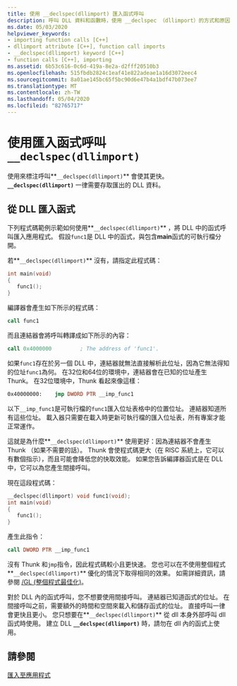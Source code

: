 ```yaml
---
title: 使用 __declspec(dllimport) 匯入函式呼叫
description: 呼叫 DLL 資料和函數時，使用 __declspec （dllimport）的方式和原因。
ms.date: 05/03/2020
helpviewer_keywords:
- importing function calls [C++]
- dllimport attribute [C++], function call imports
- __declspec(dllimport) keyword [C++]
- function calls [C++], importing
ms.assetid: 6b53c616-0c6d-419a-8e2a-d2fff20510b3
ms.openlocfilehash: 515fbdb2824c1eaf41e822adeae1a16d3072eec4
ms.sourcegitcommit: 8a01ae145bc65f5bc90d6e47b4a1bdf47b073ee7
ms.translationtype: MT
ms.contentlocale: zh-TW
ms.lasthandoff: 05/04/2020
ms.locfileid: "82765717"
---
```

# <a name="importing-function-calls-using-__declspecdllimport"></a>使用匯入函式呼叫`__declspec(dllimport)`

使用來標注呼叫**`__declspec(dllimport)`** 會使其更快。 **`__declspec(dllimport)`** 一律需要存取匯出的 DLL 資料。

## <a name="import-a-function-from-a-dll"></a>從 DLL 匯入函式

下列程式碼範例示範如何使用**`__declspec(dllimport)`** ，將 DLL 中的函式呼叫匯入應用程式。 假設`func1`是 DLL 中的函式，與包含**main**函式的可執行檔分開。

若**`__declspec(dllimport)`** 沒有，請指定此程式碼：

```C
int main(void)
{
   func1();
}
```

編譯器會產生如下所示的程式碼：

```asm
call func1
```

而且連結器會將呼叫轉譯成如下所示的內容：

```asm
call 0x4000000         ; The address of 'func1'.
```

如果`func1`存在於另一個 DLL 中，連結器就無法直接解析此位址，因為它無法得知的位址`func1`為何。 在32位和64位的環境中，連結器會在已知的位址產生 Thunk。 在32位環境中，Thunk 看起來像這樣：

```asm
0x40000000:    jmp DWORD PTR __imp_func1
```

以下`__imp_func1`是可執行檔的`func1`匯入位址表格中的位置位址。 連結器知道所有這些位址。 載入器只需要在載入時更新可執行檔的匯入位址表，所有專案才能正常運作。

這就是為什麼**`__declspec(dllimport)`** 使用更好：因為連結器不會產生 Thunk （如果不需要的話）。 Thunk 會使程式碼更大（在 RISC 系統上，它可以有數個指示），而且可能會降低您的快取效能。 如果您告訴編譯器函式是在 DLL 中，它可以為您產生間接呼叫。

現在這段程式碼：

```C
__declspec(dllimport) void func1(void);
int main(void)
{
   func1();
}
```

產生此指令：

```asm
call DWORD PTR __imp_func1
```

沒有 Thunk 和`jmp`指令，因此程式碼較小且更快速。 您也可以在不使用整個程式**`__declspec(dllimport)`** 優化的情況下取得相同的效果。 如需詳細資訊，請參閱 [/GL (整個程式最佳化)](reference/gl-whole-program-optimization.md)。

對於 DLL 內的函式呼叫，您不想要使用間接呼叫。 連結器已知道函式的位址。 在間接呼叫之前，需要額外的時間和空間來載入和儲存函式的位址。 直接呼叫一律會更快且更小。 您只想要在**`__declspec(dllimport)`** 從 dll 本身外部呼叫 dll 函式時使用。 建立 DLL **`__declspec(dllimport)`** 時，請勿在 dll 內的函式上使用。

## <a name="see-also"></a>請參閱

[匯入至應用程式](importing-into-an-application.md)
